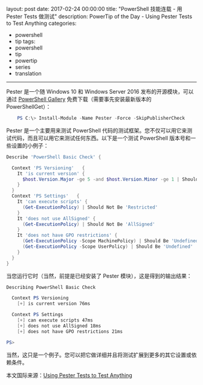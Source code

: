 layout: post
date: 2017-02-24 00:00:00
title: "PowerShell 技能连载 - 用 Pester Tests 做测试"
description: PowerTip of the Day - Using Pester Tests to Test Anything
categories:
- powershell
- tip
tags:
- powershell
- tip
- powertip
- series
- translation
---
Pester 是一个随 Windows 10 和 Windows Server 2016 发布的开源模块，可以通过 [PowerShell Gallery](http://www.powershellgallery.com) 免费下载（需要事先安装最新版本的 PowerShellGet）：

```powershell
    PS C:\> Install-Module -Name Pester -Force -SkipPublisherCheck
```

Pester 是一个主要用来测试 PowerShell 代码的测试框架。您不仅可以用它来测试代码，而且可以用它来测试任何东西。以下是一个测试 PowerShell 版本号和一些设置的小例子：

```powershell
Describe 'PowerShell Basic Check' {

  Context 'PS Versioning'   {
    It 'is current version' {
      $host.Version.Major -ge 5 -and $host.Version.Minor -ge 1 | Should Be $true
    }
  }
  Context 'PS Settings'   {
    It 'can execute scripts' {
      (Get-ExecutionPolicy) | Should Not Be 'Restricted'
    }
    It 'does not use AllSigned' {
      (Get-ExecutionPolicy) | Should Not Be 'AllSigned'
    }
    It 'does not have GPO restrictions' {
      (Get-ExecutionPolicy -Scope MachinePolicy) | Should Be 'Undefined'
      (Get-ExecutionPolicy -Scope UserPolicy) | Should Be 'Undefined'
    }
  }
}
```

当您运行它时（当然，前提是已经安装了 Pester 模块），这是得到的输出结果：

```powershell
Describing PowerShell Basic Check

  Context PS Versioning
    [+] is current version 76ms

  Context PS Settings
    [+] can execute scripts 47ms
    [+] does not use AllSigned 18ms
    [+] does not have GPO restrictions 21ms

PS>
```

当然，这只是一个例子。您可以把它做详细并且将测试扩展到更多的其它设置或依赖条件。

<!--more-->
本文国际来源：[Using Pester Tests to Test Anything](http://community.idera.com/powershell/powertips/b/tips/posts/using-pester-tests-to-test-anything)
